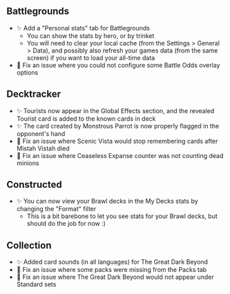 ## Battlegrounds

-   ✨ Add a "Personal stats" tab for Battlegrounds
    -   You can show the stats by hero, or by trinket
    -   You will need to clear your local cache (from the Settings > General > Data), and possibly also refresh your games data (from the same screen) if you want to load your all-time data
-   🐞 Fix an issue where you could not configure some Battle Odds overlay options

## Decktracker

-   ✨ Tourists now appear in the Global Effects section, and the revealed Tourist card is added to the known cards in deck
-   ✨ The card created by Monstrous Parrot is now properly flagged in the opponent's hand
-   🐞 Fix an issue where Scenic Vista would stop remembering cards after Mistah Vistah died
-   🐞 Fix an issue where Ceaseless Expanse counter was not counting dead minions

## Constructed

-   ✨ You can now view your Brawl decks in the My Decks stats by changing the "Format" filter
    -   This is a bit barebone to let you see stats for your Brawl decks, but should do the job for now :)

## Collection

-   ✨ Added card sounds (in all languages) for The Great Dark Beyond
-   🐞 Fix an issue where some packs were missing from the Packs tab
-   🐞 Fix an issue where The Great Dark Beyond would not appear under Standard sets
